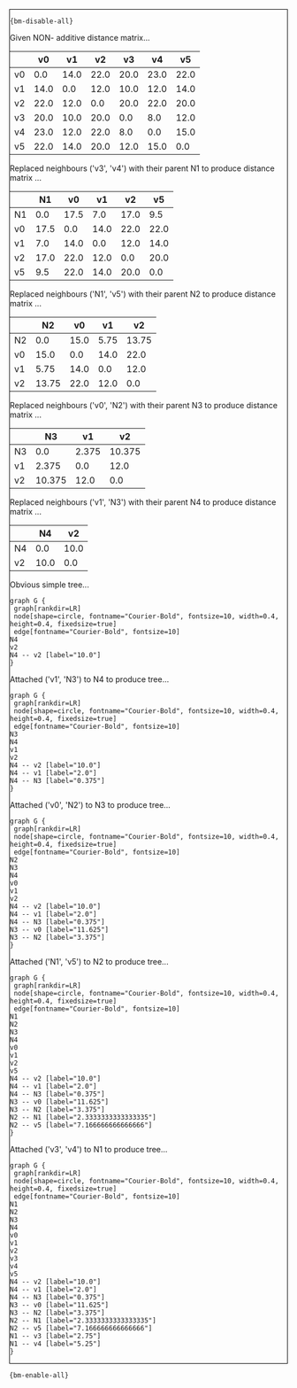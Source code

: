 <div style="border:1px solid black;">

`{bm-disable-all}`

Given NON- additive distance matrix...

<table>
<thead><tr>
<th></th>
<th>v0</th>
<th>v1</th>
<th>v2</th>
<th>v3</th>
<th>v4</th>
<th>v5</th>
</tr></thead>
<tbody>
<tr>
<td>v0</td>
<td>0.0</td>
<td>14.0</td>
<td>22.0</td>
<td>20.0</td>
<td>23.0</td>
<td>22.0</td>
</tr>
<tr>
<td>v1</td>
<td>14.0</td>
<td>0.0</td>
<td>12.0</td>
<td>10.0</td>
<td>12.0</td>
<td>14.0</td>
</tr>
<tr>
<td>v2</td>
<td>22.0</td>
<td>12.0</td>
<td>0.0</td>
<td>20.0</td>
<td>22.0</td>
<td>20.0</td>
</tr>
<tr>
<td>v3</td>
<td>20.0</td>
<td>10.0</td>
<td>20.0</td>
<td>0.0</td>
<td>8.0</td>
<td>12.0</td>
</tr>
<tr>
<td>v4</td>
<td>23.0</td>
<td>12.0</td>
<td>22.0</td>
<td>8.0</td>
<td>0.0</td>
<td>15.0</td>
</tr>
<tr>
<td>v5</td>
<td>22.0</td>
<td>14.0</td>
<td>20.0</td>
<td>12.0</td>
<td>15.0</td>
<td>0.0</td>
</tr>
</tbody>
</table>


Replaced neighbours ('v3', 'v4') with their parent N1 to produce distance matrix ...

<table><thead><tr><th></th><th>N1</th><th>v0</th><th>v1</th><th>v2</th><th>v5</th></tr></thead><tbody><tr><td>N1</td><td>0.0</td><td>17.5</td><td>7.0</td><td>17.0</td><td>9.5</td></tr><tr><td>v0</td><td>17.5</td><td>0.0</td><td>14.0</td><td>22.0</td><td>22.0</td></tr><tr><td>v1</td><td>7.0</td><td>14.0</td><td>0.0</td><td>12.0</td><td>14.0</td></tr><tr><td>v2</td><td>17.0</td><td>22.0</td><td>12.0</td><td>0.0</td><td>20.0</td></tr><tr><td>v5</td><td>9.5</td><td>22.0</td><td>14.0</td><td>20.0</td><td>0.0</td></tr></tbody></table>


Replaced neighbours ('N1', 'v5') with their parent N2 to produce distance matrix ...

<table><thead><tr><th></th><th>N2</th><th>v0</th><th>v1</th><th>v2</th></tr></thead><tbody><tr><td>N2</td><td>0.0</td><td>15.0</td><td>5.75</td><td>13.75</td></tr><tr><td>v0</td><td>15.0</td><td>0.0</td><td>14.0</td><td>22.0</td></tr><tr><td>v1</td><td>5.75</td><td>14.0</td><td>0.0</td><td>12.0</td></tr><tr><td>v2</td><td>13.75</td><td>22.0</td><td>12.0</td><td>0.0</td></tr></tbody></table>


Replaced neighbours ('v0', 'N2') with their parent N3 to produce distance matrix ...

<table><thead><tr><th></th><th>N3</th><th>v1</th><th>v2</th></tr></thead><tbody><tr><td>N3</td><td>0.0</td><td>2.375</td><td>10.375</td></tr><tr><td>v1</td><td>2.375</td><td>0.0</td><td>12.0</td></tr><tr><td>v2</td><td>10.375</td><td>12.0</td><td>0.0</td></tr></tbody></table>


Replaced neighbours ('v1', 'N3') with their parent N4 to produce distance matrix ...

<table><thead><tr><th></th><th>N4</th><th>v2</th></tr></thead><tbody><tr><td>N4</td><td>0.0</td><td>10.0</td></tr><tr><td>v2</td><td>10.0</td><td>0.0</td></tr></tbody></table>


Obvious simple tree...

```{dot}
graph G {
 graph[rankdir=LR]
 node[shape=circle, fontname="Courier-Bold", fontsize=10, width=0.4, height=0.4, fixedsize=true]
 edge[fontname="Courier-Bold", fontsize=10]
N4
v2
N4 -- v2 [label="10.0"]
}
```


Attached ('v1', 'N3') to N4 to produce tree...

```{dot}
graph G {
 graph[rankdir=LR]
 node[shape=circle, fontname="Courier-Bold", fontsize=10, width=0.4, height=0.4, fixedsize=true]
 edge[fontname="Courier-Bold", fontsize=10]
N3
N4
v1
v2
N4 -- v2 [label="10.0"]
N4 -- v1 [label="2.0"]
N4 -- N3 [label="0.375"]
}
```


Attached ('v0', 'N2') to N3 to produce tree...

```{dot}
graph G {
 graph[rankdir=LR]
 node[shape=circle, fontname="Courier-Bold", fontsize=10, width=0.4, height=0.4, fixedsize=true]
 edge[fontname="Courier-Bold", fontsize=10]
N2
N3
N4
v0
v1
v2
N4 -- v2 [label="10.0"]
N4 -- v1 [label="2.0"]
N4 -- N3 [label="0.375"]
N3 -- v0 [label="11.625"]
N3 -- N2 [label="3.375"]
}
```


Attached ('N1', 'v5') to N2 to produce tree...

```{dot}
graph G {
 graph[rankdir=LR]
 node[shape=circle, fontname="Courier-Bold", fontsize=10, width=0.4, height=0.4, fixedsize=true]
 edge[fontname="Courier-Bold", fontsize=10]
N1
N2
N3
N4
v0
v1
v2
v5
N4 -- v2 [label="10.0"]
N4 -- v1 [label="2.0"]
N4 -- N3 [label="0.375"]
N3 -- v0 [label="11.625"]
N3 -- N2 [label="3.375"]
N2 -- N1 [label="2.3333333333333335"]
N2 -- v5 [label="7.166666666666666"]
}
```


Attached ('v3', 'v4') to N1 to produce tree...

```{dot}
graph G {
 graph[rankdir=LR]
 node[shape=circle, fontname="Courier-Bold", fontsize=10, width=0.4, height=0.4, fixedsize=true]
 edge[fontname="Courier-Bold", fontsize=10]
N1
N2
N3
N4
v0
v1
v2
v3
v4
v5
N4 -- v2 [label="10.0"]
N4 -- v1 [label="2.0"]
N4 -- N3 [label="0.375"]
N3 -- v0 [label="11.625"]
N3 -- N2 [label="3.375"]
N2 -- N1 [label="2.3333333333333335"]
N2 -- v5 [label="7.166666666666666"]
N1 -- v3 [label="2.75"]
N1 -- v4 [label="5.25"]
}
```


</div>

`{bm-enable-all}`

